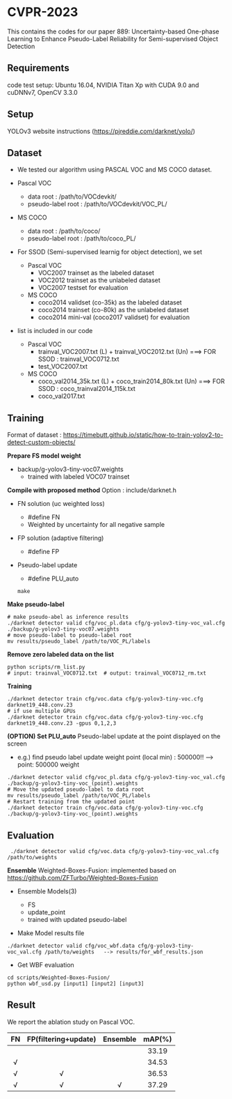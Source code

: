 # CVPR-2023

This contains the codes for our paper 889: Uncertainty-based One-phase Learning to Enhance Pseudo-Label Reliability for Semi-supervised Object Detection

## Requirements
code test setup: Ubuntu 16.04, NVIDIA Titan Xp with CUDA 9.0 and cuDNNv7, OpenCV 3.3.0

## Setup
YOLOv3 website instructions (https://pjreddie.com/darknet/yolo/)

## Dataset 
 - We tested our algorithm using PASCAL VOC and MS COCO dataset.
 - Pascal VOC
      - data root : /path/to/VOCdevkit/
      - pseudo-label root : /path/to/VOCdevkit/VOC_PL/
 - MS COCO 
      - data root : /path/to/coco/
      - pseudo-label root : /path/to/coco_PL/

 - For SSOD (Semi-supervised learnig for object detection), we set 
   - Pascal VOC
     - VOC2007 trainset as the labeled dataset
     - VOC2012 trainset as the unlabeled dataset
     - VOC2007 testset for evaluation
   - MS COCO
     - coco2014 validset (co-35k) as the labeled dataset
     - coco2014 trainset (co-80k) as the unlabeled dataset
     - coco2014 mini-val (coco2017 validset) for evaluation

 -  list is included in our code
    - Pascal VOC
      - trainval_VOC2007.txt (L) + trainval_VOC2012.txt (Un)  ===> FOR SSOD : trainval_VOC0712.txt
      - test_VOC2007.txt
    - MS COCO
      - coco_val2014_35k.txt (L) + coco_train2014_80k.txt (Un)  ===> FOR SSOD : coco_trainval2014_115k.txt
      - coco_val2017.txt
    


## Training 
Format of dataset : https://timebutt.github.io/static/how-to-train-yolov2-to-detect-custom-objects/


**Prepare FS model weight**
- backup/g-yolov3-tiny-voc07.weights
  - trained with labeled VOC07 trainset  

**Compile with proposed method**
Option : include/darknet.h
  - FN solution (uc weighted loss)
     - #define FN
     - Weighted by uncertainty for all negative sample
  - FP solution (adaptive filtering)
     - #define FP
  - Pseudo-label update 
     - #define PLU_auto
     
     ```Shell
     make
     ```

**Make pseudo-label**
```
# make pseudo-abel as inference results
./darknet detector valid cfg/voc_pl.data cfg/g-yolov3-tiny-voc_val.cfg ./backup/g-yolov3-tiny-voc07.weights
# move pseudo-label to pseudo-label root
mv results/pseudo_label /path/to/VOC_PL/labels
```
     
**Remove zero labeled data on the list**
```     
python scripts/rm_list.py 
# input: trainval_VOC0712.txt  # output: trainval_VOC0712_rm.txt
```
     
**Training**
```Shell     
./darknet detector train cfg/voc.data cfg/g-yolov3-tiny-voc.cfg darknet19_448.conv.23 
# if use multiple GPUs
./darknet detector train cfg/voc.data cfg/g-yolov3-tiny-voc.cfg darknet19_448.conv.23 -gpus 0,1,2,3
```
     
**(OPTION) Set PLU_auto**
Pseudo-label update at the point displayed on the screen 
- e.g.) find pseudo label update weight point (local min) : 500000!! --> point: 500000 weight
```
./darknet detector valid cfg/voc_pl.data cfg/g-yolov3-tiny-voc_val.cfg ./backup/g-yolov3-tiny-voc_(point).weights
# Move the updated pseudo-label to data root
mv results/pseudo_label /path/to/VOC_PL/labels
# Restart training from the updated point
./darknet detector train cfg/voc.data cfg/g-yolov3-tiny-voc.cfg ./backup/g-yolov3-tiny-voc_(point).weights
```
     
## Evaluation 
```
 ./darknet detector valid cfg/voc.data cfg/g-yolov3-tiny-voc_val.cfg /path/to/weights
```
**Ensemble**
Weighted-Boxes-Fusion: implemented based on https://github.com/ZFTurbo/Weighted-Boxes-Fusion
- Ensemble Models(3)
  - FS 
  - update_point
  - trained with updated pseudo-label
  
- Make Model results file
```Shell
./darknet detector valid cfg/voc_wbf.data cfg/g-yolov3-tiny-voc_val.cfg /path/to/weights   --> results/for_wbf_results.json
```

- Get WBF evaluation
```Shell
cd scripts/Weighted-Boxes-Fusion/
python wbf_usd.py [input1] [input2] [input3]
```

## Result
We report the ablation study on Pascal VOC.

|    FN    |  FP(filtering+update)  |    Ensemble      |    mAP(%)     |
|:--------:|:----------------------:|:----------------:|:-------------:|
|          |                        |                  |     33.19     |
|     √    |                        |                  |     34.53     |
|     √    |           √            |                  |     36.53     |
|     √    |           √            |        √         |     37.29     |


